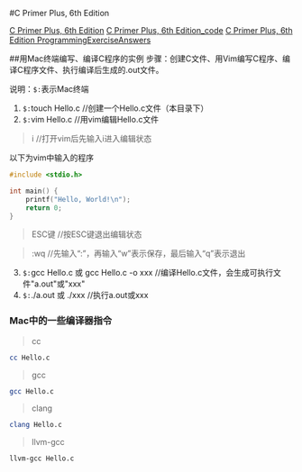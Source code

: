 #C Primer Plus, 6th Edition

[C Primer Plus, 6th Edition](http://www.informit.com/store/c-primer-plus-9780321928429)
[C Primer Plus, 6th Edition_code](http://www.informit.com/content/images/9780321928429/downloads/9780321928429_CPrimerPlus6E_code.zip)
[C Primer Plus, 6th Edition ProgrammingExerciseAnswers](http://www.informit.com/content/images/9780321928429/downloads/9780321928429_ProgrammingExerciseAnswers_Selected.pdf)



##用Mac终端编写、编译C程序的实例
步骤：创建C文件、用Vim编写C程序、编译C程序文件、执行编译后生成的.out文件。

说明：`$:`表示Mac终端

1. `$:`touch Hello.c                                          //创建一个Hello.c文件（本目录下）
2. `$:`vim Hello.c                                              //用vim编辑Hello.c文件

> i                                                                          //打开vim后先输入i进入编辑状态

以下为vim中输入的程序


```c
#include <stdio.h>

int main() {
    printf("Hello, World!\n");
    return 0;
}
```
> ESC键                                                                  //按ESC键退出编辑状态

> :wq                                                                      //先输入“:”，再输入“w”表示保存，最后输入“q”表示退出
3. `$:`gcc Hello.c 或 gcc Hello.c -o xxx            //编译Hello.c文件，会生成可执行文件"a.out"或"xxx"
4. `$:`./a.out 或 ./xxx                                         //执行a.out或xxx

### Mac中的一些编译器指令 

> cc 
```Bash
cc Hello.c
```

> gcc 
```Bash
gcc Hello.c
```

> clang 
```Bash
clang Hello.c
```

> llvm-gcc
```Bash
llvm-gcc Hello.c
```
